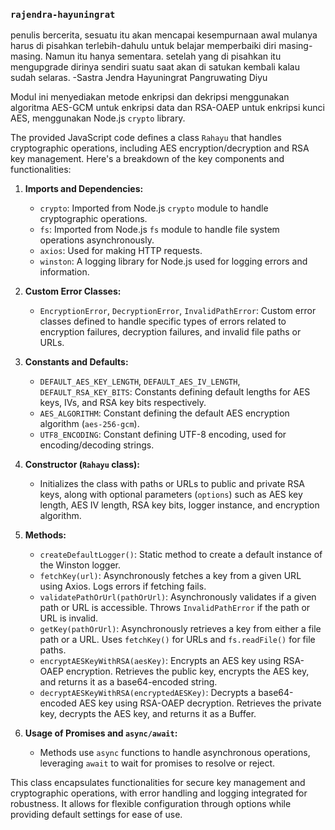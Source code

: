 ### `rajendra-hayuningrat`
penulis bercerita, sesuatu itu akan mencapai kesempurnaan awal mulanya harus di pisahkan terlebih-dahulu untuk belajar memperbaiki diri masing-masing. Namun itu hanya sementara. setelah yang di pisahkan itu mengupgrade dirinya sendiri suatu saat akan di satukan kembali kalau sudah selaras. -Sastra Jendra Hayuningrat Pangruwating Diyu

Modul ini menyediakan metode enkripsi dan dekripsi menggunakan algoritma AES-GCM untuk enkripsi data dan RSA-OAEP untuk enkripsi kunci AES, menggunakan Node.js `crypto` library.

The provided JavaScript code defines a class `Rahayu` that handles cryptographic operations, including AES encryption/decryption and RSA key management. Here's a breakdown of the key components and functionalities:

1. **Imports and Dependencies:**
   - `crypto`: Imported from Node.js `crypto` module to handle cryptographic operations.
   - `fs`: Imported from Node.js `fs` module to handle file system operations asynchronously.
   - `axios`: Used for making HTTP requests.
   - `winston`: A logging library for Node.js used for logging errors and information.

2. **Custom Error Classes:**
   - `EncryptionError`, `DecryptionError`, `InvalidPathError`: Custom error classes defined to handle specific types of errors related to encryption failures, decryption failures, and invalid file paths or URLs.

3. **Constants and Defaults:**
   - `DEFAULT_AES_KEY_LENGTH`, `DEFAULT_AES_IV_LENGTH`, `DEFAULT_RSA_KEY_BITS`: Constants defining default lengths for AES keys, IVs, and RSA key bits respectively.
   - `AES_ALGORITHM`: Constant defining the default AES encryption algorithm (`aes-256-gcm`).
   - `UTF8_ENCODING`: Constant defining UTF-8 encoding, used for encoding/decoding strings.

4. **Constructor (`Rahayu` class):**
   - Initializes the class with paths or URLs to public and private RSA keys, along with optional parameters (`options`) such as AES key length, AES IV length, RSA key bits, logger instance, and encryption algorithm.

5. **Methods:**
   - `createDefaultLogger()`: Static method to create a default instance of the Winston logger.
   - `fetchKey(url)`: Asynchronously fetches a key from a given URL using Axios. Logs errors if fetching fails.
   - `validatePathOrUrl(pathOrUrl)`: Asynchronously validates if a given path or URL is accessible. Throws `InvalidPathError` if the path or URL is invalid.
   - `getKey(pathOrUrl)`: Asynchronously retrieves a key from either a file path or a URL. Uses `fetchKey()` for URLs and `fs.readFile()` for file paths.
   - `encryptAESKeyWithRSA(aesKey)`: Encrypts an AES key using RSA-OAEP encryption. Retrieves the public key, encrypts the AES key, and returns it as a base64-encoded string.
   - `decryptAESKeyWithRSA(encryptedAESKey)`: Decrypts a base64-encoded AES key using RSA-OAEP decryption. Retrieves the private key, decrypts the AES key, and returns it as a Buffer.

6. **Usage of Promises and `async/await`:**
   - Methods use `async` functions to handle asynchronous operations, leveraging `await` to wait for promises to resolve or reject.

This class encapsulates functionalities for secure key management and cryptographic operations, with error handling and logging integrated for robustness. It allows for flexible configuration through options while providing default settings for ease of use.
